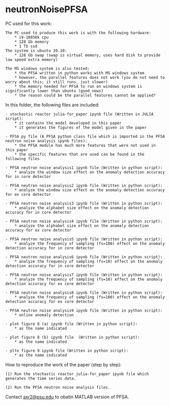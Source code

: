 # neutronNoisePFSA

PC used for this work:

    The PC used to produce this work is with the following hardware:
        * i9-10850k cpu
        * 128 Gb memory
        * 1 Tb ssd
    The system is ubuntu 20.10:
        * 128 Gb swap (swap is virtual memory, uses hard disk to provide low speed extra memory)
        
    The MS windows system is also tested:
        * the PFSA written in python works with MS windows system
        * however, the parallel features does not work (you do not need to worry about this; it still runs, just slower)
        * the memory needed for PFSA to run on windows system is significantly lower than ubuntu (good news)
        * the reason could be the parallel features cannot be applied?



In this folder, the following files are included:

    - stochastic reactor julia-for_paper ipynb file (Written in JULIA script): 
        * it contains the model developed in this paper
        * it generates the figures of the model given in the paper
        
    - PFSA py file (A PFSA python class file which is imported in the PFSA neutron noise analysis ipynb files):
        * the PFSA module has much more features that were not used in this paper
        * the specific features that are used can be found in the following files
        
    - PFSA neutron noise analysis1 ipynb file (Written in python script):
        * analyze the window size effect on the anomaly detection accuracy for in core detector
        
    - PFSA neutron noise analysis2 ipynb file (Written in python script):
        * analyze the window size effect on the anomaly detection accuracy for ex core detector
        
    - PFSA neutron noise analysis3 ipynb file (Written in python script): 
    	* analyze the alphabet size effect on the anomaly detection accuracy for in core detector
    	
    - PFSA neutron noise analysis4 ipynb file (Written in python script): 
    	* analyze the alphabet size effect on the anomaly detection accuracy for ex core detector
    	
    - PFSA neutron noise analysis5 ipynb file (Written in python script): 
    	* analyze the frequency of sampling (fs=100) effect on the anomaly detection accuracy for in core detector
    	
    - PFSA neutron noise analysis6 ipynb file (Written in python script): 
    	* analyze the frequency of sampling (fs=10) effect on the anomaly detection accuracy for in core detector
    	
    - PFSA neutron noise analysis7 ipynb file (Written in python script): 
    	* analyze the frequency of sampling (fs=10) effect on the anomaly detection accuracy for ex core detector

    - PFSA neutron noise analysis8 ipynb file (Written in python script): 
    	* analyze the frequency of sampling (fs=100) effect on the anomaly detection accuracy for ex core detector
    	
    - PFSA neutron noise analysis9 ipynb file (Written in python script): 
    	* online anomaly detection
        
    - plot figure 8 (a) ipynb file (Written in python script):
        * as the name indicated
        
    - plot figure 8 (b) ipynb file  (Written in python script):
        * as the name indicated    
        
    - plto figure 9 ipynb file (Written in python script):
    	* as the name indicated
      
How to reproduce the work of the paper (step by step):

    (1) Run the stochastic reactor julia-for_paper ipynb file which generates the time series data.

    (2) Run the PFSA neutron noise analysis files.


Contact axr2@psu.edu to obatin MATLAB version of PFSA.
